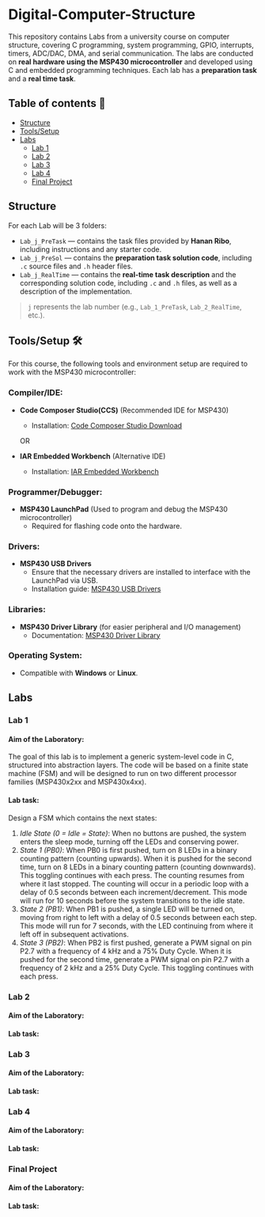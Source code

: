 # Digital-Computer-Structure
This repository contains Labs from a university course on computer structure, covering C programming, system programming, GPIO, interrupts, timers, ADC/DAC, DMA, and serial communication. The labs are conducted on **real hardware using the MSP430 microcontroller** and developed using C and embedded programming techniques.
Each lab has a **preparation task** and a **real time task**.

## Table of contents 🔗
- [Structure](#Structure)
- [Tools/Setup](#Tools/Setup)
- [Labs](#Labs)
    - [Lab 1](###lab-1)
    - [Lab 2](###lab-2)
    - [Lab 3](###lab-3)
    - [Lab 4](###lab-4)
    - [Final Project](#final-project)

 ## Structure
For each Lab will be 3 folders:
- `Lab_j_PreTask` — contains the task files provided by **Hanan Ribo**, including instructions and any starter code.
- `Lab_j_PreSol` — contains the **preparation task solution code**, including `.c` source files and `.h` header files.
- `Lab_j_RealTime` — contains the **real-time task description** and the corresponding solution code, including `.c` and `.h` files, as well as a description of the implementation.

> `j` represents the lab number (e.g., `Lab_1_PreTask`, `Lab_2_RealTime`, etc.).

## Tools/Setup 🛠️

For this course, the following tools and environment setup are required to work with the MSP430 microcontroller:

### Compiler/IDE:
- **Code Composer Studio(CCS)** (Recommended IDE for MSP430)
  - Installation: [Code Composer Studio Download](https://www.ti.com/tool/CCSTUDIO)
  
  OR

- **IAR Embedded Workbench** (Alternative IDE)
  - Installation: [IAR Embedded Workbench](https://www.iar.com/iar-embedded-workbench/)
  
### Programmer/Debugger:
- **MSP430 LaunchPad** (Used to program and debug the MSP430 microcontroller)
  - Required for flashing code onto the hardware.
  
### Drivers:
- **MSP430 USB Drivers**  
  - Ensure that the necessary drivers are installed to interface with the LaunchPad via USB.
  - Installation guide: [MSP430 USB Drivers](https://www.ti.com/tool/MSP430-USB-Debug-Interface)

### Libraries:
- **MSP430 Driver Library** (for easier peripheral and I/O management)
  - Documentation: [MSP430 Driver Library](https://www.ti.com/tool/MSP430-DRIVER-LIBRARY)

### Operating System:
- Compatible with **Windows** or **Linux**.

 ## Labs

 ### Lab 1
 #### Aim of the Laboratory:
The goal of this lab is to implement a generic system-level code in C, structured into abstraction layers. The code will be based on a finite state machine (FSM) and will be designed to run on two different processor families (MSP430x2xx and MSP430x4xx).
#### Lab task:
Design a FSM which contains the next states:
1. *Idle State (0 = Idle = State)*: When no buttons are pushed, the system enters the sleep mode, turning off the LEDs and conserving power.
2. *State 1 (PB0)*: When PB0 is first pushed, turn on 8 LEDs in a binary counting pattern (counting upwards). When it is pushed for the second time, turn on 8 LEDs in a binary counting pattern (counting downwards). This toggling continues with each press. The counting resumes from where it last stopped. The counting will occur in a periodic loop with a delay of 0.5 seconds between each increment/decrement. This mode will run for 10 seconds before the system transitions to the idle state.
3. *State 2 (PB1)*: When PB1 is pushed, a single LED will be turned on, moving from right to left with a delay of 0.5 seconds between each step. This mode will run for 7 seconds, with the LED continuing from where it left off in subsequent activations.
4. *State 3 (PB2)*: When PB2 is first pushed, generate a PWM signal on pin P2.7 with a frequency of 4 kHz and a 75% Duty Cycle. When it is pushed for the second time, generate a PWM signal on pin P2.7 with a frequency of 2 kHz and a 25% Duty Cycle. This toggling continues with each press.

 ### Lab 2
 #### Aim of the Laboratory:
#### Lab task:

### Lab 3
 #### Aim of the Laboratory:
#### Lab task:

### Lab 4
 #### Aim of the Laboratory:
#### Lab task:

### Final Project
 #### Aim of the Laboratory:
#### Lab task:





